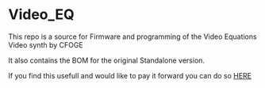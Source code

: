 # Video_EQ

This repo is a source for Firmware and programming of the Video Equations Video synth by CFOGE

It also contains the BOM for the original Standalone version.

If you find this usefull and would like to pay it forward you can do so [HERE](https://www.paypal.com/donate?hosted_button_id=XGRSY3M6V94R4)
